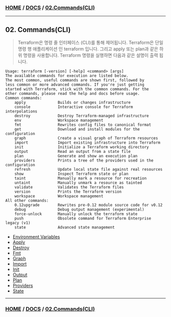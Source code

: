 ### [HOME](https://github.com/EstebanHan/Terraform-Workshop/blob/main/README.md) / [DOCS](https://github.com/EstebanHan/Terraform-Workshop/blob/main/DOCS/README.md) / [02.Commands(CLI)](https://github.com/EstebanHan/Terraform-Workshop/blob/main/DOCS/02_Commands(CLI)/README.md)
-----

## 02. Commands(CLI)

> Terraform은 명령 줄 인터페이스 (CLI)를 통해 제어됩니다.
> Terraform은 단일 명령 행 애플리케이션 인 terraform 입니다. 그리고 apply 또는 plan과 같은 하위 명령을 사용합니다.
> Terraform 명령을 실행하면 다음과 같은 설명이 출력 됩니다.

```  
Usage: terraform [-version] [-help] <command> [args]
The available commands for execution are listed below.
The most common, useful commands are shown first, followed by
less common or more advanced commands. If you're just getting
started with Terraform, stick with the common commands. For the
other commands, please read the help and docs before usage.
Common commands:
    apply              Builds or changes infrastructure
    console            Interactive console for Terraform interpolations
    destroy            Destroy Terraform-managed infrastructure
    env                Workspace management
    fmt                Rewrites config files to canonical format
    get                Download and install modules for the configuration
    graph              Create a visual graph of Terraform resources
    import             Import existing infrastructure into Terraform
    init               Initialize a Terraform working directory
    output             Read an output from a state file
    plan               Generate and show an execution plan
    providers          Prints a tree of the providers used in the configuration
    refresh            Update local state file against real resources
    show               Inspect Terraform state or plan
    taint              Manually mark a resource for recreation
    untaint            Manually unmark a resource as tainted
    validate           Validates the Terraform files
    version            Prints the Terraform version
    workspace          Workspace management
All other commands:
    0.12upgrade        Rewrites pre-0.12 module source code for v0.12
    debug              Debug output management (experimental)
    force-unlock       Manually unlock the terraform state
    push               Obsolete command for Terraform Enterprise legacy (v1)
    state              Advanced state management
```

* [Environment Variables](https://github.com/EstebanHan/Terraform-Workshop/blob/main/DOCS/02_Commands(CLI)/01_Environment_Variables/REDME.md)
* [Apply](https://github.com/EstebanHan/Terraform-Workshop/blob/main/DOCS/02_Commands(CLI)/02_Apply/README.md)
* [Destroy](https://github.com/EstebanHan/Terraform-Workshop/blob/main/DOCS/02_Commands(CLI)/03_Destroy/README.md)
* [Fmt](https://github.com/EstebanHan/Terraform-Workshop/blob/main/DOCS/02_Commands(CLI)/04_FMT/README.md)
* [Graph](https://github.com/EstebanHan/Terraform-Workshop/blob/main/DOCS/02_Commands(CLI)/05_Graph/README.md)
* [Import](https://github.com/EstebanHan/Terraform-Workshop/blob/main/DOCS/02_Commands(CLI)/06_Import/README.md)
* [Init](https://github.com/EstebanHan/Terraform-Workshop/blob/main/DOCS/02_Commands(CLI)/07_Init/README.md)
* [Output](https://github.com/EstebanHan/Terraform-Workshop/blob/main/DOCS/02_Commands(CLI)/08_Output/README.md)
* [Plan](https://github.com/EstebanHan/Terraform-Workshop/blob/main/DOCS/02_Commands(CLI)/09_Plan/README.md)
* [Providers](https://github.com/EstebanHan/Terraform-Workshop/blob/main/DOCS/02_Commands(CLI)/10_Providers/README.md)
* [State](https://github.com/EstebanHan/Terraform-Workshop/blob/main/DOCS/02_Commands(CLI)/11_State/README.md)

-----
### [HOME](https://github.com/EstebanHan/Terraform-Workshop/blob/main/README.md) / [DOCS](https://github.com/EstebanHan/Terraform-Workshop/blob/main/DOCS/README.md) / [02.Commands(CLI)](https://github.com/EstebanHan/Terraform-Workshop/blob/main/DOCS/02_Commands(CLI)/README.md)
